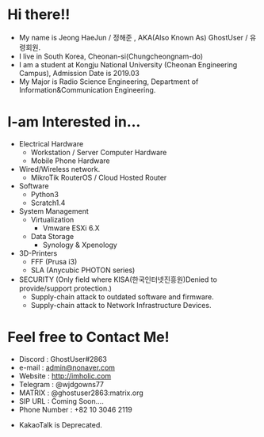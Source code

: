 # Hi there!!    
+ My name is Jeong HaeJun / 정해준 , AKA(Also Known As) GhostUser / 유령회원.
+ I live in South Korea, Cheonan-si(Chungcheongnam-do)
+ I am a student at Kongju National University (Cheonan Engineering Campus), Admission Date is 2019.03
+ My Major is Radio Science Engineering, Department of Information&Communication Engineering.

# I-am Interested in...
+ Electrical Hardware
  * Workstation / Server Computer Hardware
  * Mobile Phone Hardware
+ Wired/Wireless network.
  * MikroTik RouterOS / Cloud Hosted Router
+ Software
  * Python3
  * Scratch1.4
+ System Management 
  * Virtualization
    * Vmware ESXi 6.X
  * Data Storage
    * Synology & Xpenology
+ 3D-Printers
  * FFF (Prusa i3)
  * SLA (Anycubic PHOTON series)
+ SECURITY (Only field where KISA(한국인터넷진흥원)Denied to provide/support protection.)
  * Supply-chain attack to outdated software and firmware.
  * Supply-chain attack to Network Infrastructure Devices.

# Feel free to Contact Me!
+ Discord : GhostUser#2863
+ e-mail : admin@nonaver.com
+ Website : http://imholic.com
+ Telegram : @wjdgowns77
+ MATRIX : @ghostuser2863:matrix.org
+ SIP URL : Coming Soon....
+ Phone Number : +82 10 3046 2119
 * KakaoTalk is Deprecated.

